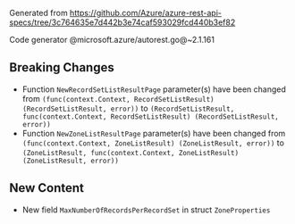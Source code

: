 Generated from https://github.com/Azure/azure-rest-api-specs/tree/3c764635e7d442b3e74caf593029fcd440b3ef82

Code generator @microsoft.azure/autorest.go@~2.1.161

## Breaking Changes

- Function `NewRecordSetListResultPage` parameter(s) have been changed from `(func(context.Context, RecordSetListResult) (RecordSetListResult, error))` to `(RecordSetListResult, func(context.Context, RecordSetListResult) (RecordSetListResult, error))`
- Function `NewZoneListResultPage` parameter(s) have been changed from `(func(context.Context, ZoneListResult) (ZoneListResult, error))` to `(ZoneListResult, func(context.Context, ZoneListResult) (ZoneListResult, error))`

## New Content

- New field `MaxNumberOfRecordsPerRecordSet` in struct `ZoneProperties`
